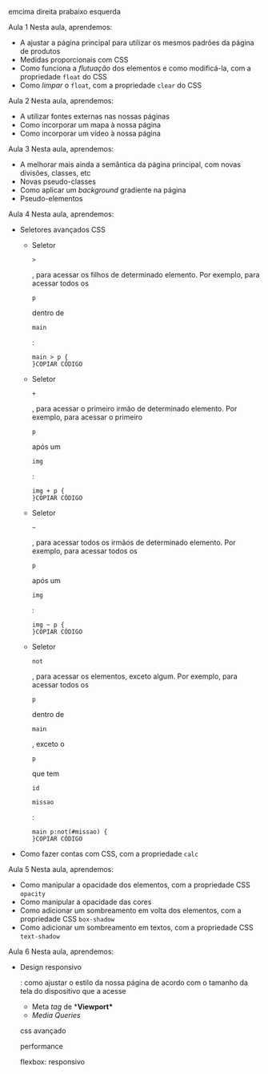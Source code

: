emcima direita prabaixo esquerda

Aula 1 Nesta aula, aprendemos:

- A ajustar a página principal para utilizar os mesmos padrões da página de produtos
- Medidas proporcionais com CSS
- Como funciona a *flutuação* dos elementos e como modificá-la, com a propriedade `float` do CSS
- Como *limpar* o `float`, com a propriedade `clear` do CSS

Aula 2 Nesta aula, aprendemos:

- A utilizar fontes externas nas nossas páginas
- Como incorporar um mapa à nossa página
- Como incorporar um vídeo à nossa página

Aula 3 Nesta aula, aprendemos:

- A melhorar mais ainda a semântica da página principal, com novas divisões, classes, etc
- Novas pseudo-classes
- Como aplicar um *background* gradiente na página
- Pseudo-elementos

Aula 4 Nesta aula, aprendemos:

- Seletores avançados CSS

  - Seletor

     

    ```
    >
    ```

    , para acessar os filhos de determinado elemento. Por exemplo, para acessar todos os

     

    ```
    p
    ```

     

    dentro de

     

    ```
    main
    ```

    :

    ```
    main > p {
    }COPIAR CÓDIGO
    ```

  - Seletor

     

    ```
    +
    ```

    , para acessar o primeiro irmão de determinado elemento. Por exemplo, para acessar o primeiro

     

    ```
    p
    ```

     

    após um

     

    ```
    img
    ```

    :

    ```
    img + p {
    }COPIAR CÓDIGO
    ```

  - Seletor

     

    ```
    ~
    ```

    , para acessar todos os irmãos de determinado elemento. Por exemplo, para acessar todos os

     

    ```
    p
    ```

     

    após um

     

    ```
    img
    ```

    :

    ```
    img ~ p {
    }COPIAR CÓDIGO
    ```

  - Seletor

     

    ```
    not
    ```

    , para acessar os elementos, exceto algum. Por exemplo, para acessar todos os

     

    ```
    p
    ```

     

    dentro de

     

    ```
    main
    ```

    , exceto o

     

    ```
    p
    ```

     

    que tem

     

    ```
    id
    ```

     

    ```
    missao
    ```

    :

    ```
    main p:not(#missao) {
    }COPIAR CÓDIGO
    ```

- Como fazer contas com CSS, com a propriedade `calc`

Aula 5 Nesta aula, aprendemos:

- Como manipular a opacidade dos elementos, com a propriedade CSS `opacity`
- Como manipular a opacidade das cores
- Como adicionar um sombreamento em volta dos elementos, com a propriedade CSS `box-shadow`
- Como adicionar um sombreamento em textos, com a propriedade CSS `text-shadow`

Aula 6 Nesta aula, aprendemos:

- Design responsivo

  : como ajustar o estilo da nossa página de acordo com o tamanho da tela do dispositivo que a acesse

  - Meta *tag* de ***Viewport\***
  - *Media Queries*

  css avançado

  performance

  flexbox: responsivo